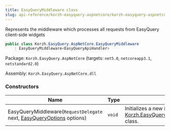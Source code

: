 ```yaml
---
title: EasyQueryMiddleware class
slug: api-reference/korzh-easyquery-aspnetcore/korzh-easyquery-aspnetcore-namespace/easyquerymiddleware-class
---
```


Represents the middleware which processes all requests from EasyQuery client-side widgets
```csharp
public class Korzh.EasyQuery.AspNetCore.EasyQueryMiddleware
    : EasyQueryMiddleware<EasyQueryApiHandler>

```
Package: `Korzh.EasyQuery.AspNetCore` (targets: `net5.0`, `netcoreapp3.1`, `netstandard2.0`)

Assembly: `Korzh.EasyQuery.AspNetCore.dll`

### Constructors

| Name | Type | Description | 
| --- | --- | --- | 
| EasyQueryMiddleware(`RequestDelegate` next, [EasyQueryOptions](//easyquery/docs/api-reference/korzh-easyquery/korzh-easyquery-services-namespace/easyqueryoptions-class) options) | `void` | Initializes a new instance of the [Korzh.EasyQuery.AspNetCore.EasyQueryMiddleware](//easyquery/docs/api-reference/korzh-easyquery-aspnetcore/korzh-easyquery-aspnetcore-namespace/easyquerymiddleware-class) class. |